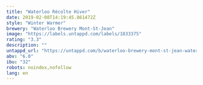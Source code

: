 ```yaml
---
title: "Waterloo Récolte Hiver"
date: 2019-02-08T14:19:45.861472Z
style: "Winter Warmer"
brewery: "Waterloo Brewery Mont-St-Jean"
image: "https://labels.untappd.com/labels/1833375"
rating: "3.3"
description: ""
untappd_url: "https://untappd.com/b/waterloo-brewery-mont-st-jean-waterloo-recolte-hiver/1833375"
abv: "6.0"
ibu: "32"
robots: noindex,nofollow
lang: en
---
```


